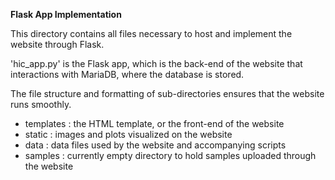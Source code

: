 **Flask App Implementation**

This directory contains all files necessary to host and implement the website through Flask.

'hic_app.py' is the Flask app, which is the back-end of the website that interactions with MariaDB, where the database is stored.

The file structure and formatting of sub-directories ensures that the website runs smoothly.
- templates : the HTML template, or the front-end of the website
- static : images and plots visualized on the website
- data : data files used by the website and accompanying scripts
- samples : currently empty directory to hold samples uploaded through the website
